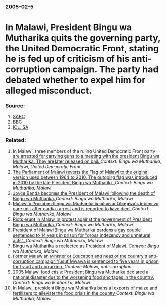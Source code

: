 ### [2005-02-5](/news/2005/02/5/index.md)

#  In Malawi, President Bingu wa Mutharika quits the governing party, the United Democratic Front, stating he is fed up of criticism of his anti-corruption campaign. The party had debated whether to expel him for alleged misconduct. 




### Source:

1. [SABC](http://www.sabcnews.com/africa/southern_africa/0,2172,97324,00.html)
2. [BBC](http://news.bbc.co.uk/2/hi/africa/4239145.stm)
3. [IOL, SA](http://www.iol.co.za/index.php?set_id=1&click_id=84&art_id=vn20050207064947534C277512)

### Related:

1. [ In Malawi, three members of the ruling United Democratic Front party are arrested for carrying guns to a meeting with the president Bingu wa Mutharika. They are later released on bail.  ](/news/2005/01/4/in-malawi-three-members-of-the-ruling-united-democratic-front-party-are-arrested-for-carrying-guns-to-a-meeting-with-the-president-bingu-w.md) _Context: Bingu wa Mutharika, Malawi, United Democratic Front_
2. [The Parliament of Malawi reverts the Flag of Malawi to the original version used between 1964 to 2010. The outgoing flag was introduced in 2010 by the late President Bingu wa Mutharika. ](/news/2012/05/28/the-parliament-of-malawi-reverts-the-flag-of-malawi-to-the-original-version-used-between-1964-to-2010-the-outgoing-flag-was-introduced-in-2.md) _Context: Bingu wa Mutharika, Malawi_
3. [Joyce Banda becomes the President of Malawi following the death of Bingu wa Mutharika. ](/news/2012/04/7/joyce-banda-becomes-the-president-of-malawi-following-the-death-of-bingu-wa-mutharika.md) _Context: Bingu wa Mutharika, Malawi_
4. [Malawi's President Bingu wa Mutharika is taken to Lilongwe's intensive care unit after cardiac arrest and is reported to have died. ](/news/2012/04/5/malawi-s-president-bingu-wa-mutharika-is-taken-to-lilongwe-s-intensive-care-unit-after-cardiac-arrest-and-is-reported-to-have-died.md) _Context: Bingu wa Mutharika, Malawi_
5. [Riots erupt in Malawi in protest against the government of President Bingu wa Mutharika. ](/news/2011/07/20/riots-erupt-in-malawi-in-protest-against-the-government-of-president-bingu-wa-mutharika.md) _Context: Bingu wa Mutharika, Malawi_
6. [President of Malawi Bingu wa Mutharika pardons a gay couple sentenced to 14 years in prison for "gross indecency and unnatural acts". ](/news/2010/05/29/president-of-malawi-bingu-wa-mutharika-pardons-a-gay-couple-sentenced-to-14-years-in-prison-for-gross-indecency-and-unnatural-acts.md) _Context: Bingu wa Mutharika, Malawi_
7. [ Bingu wa Mutharika is reelected as President of Malawi. ](/news/2009/05/22/bingu-wa-mutharika-is-reelected-as-president-of-malawi.md) _Context: Bingu wa Mutharika, Malawi_
8. [ Former Malawian Minister of Education and head of the country's anti-corruption campaign Yusuf Mwawa is sentenced to five years in prison for fraud and corruption. ](/news/2006/02/18/former-malawian-minister-of-education-and-head-of-the-country-s-anti-corruption-campaign-yusuf-mwawa-is-sentenced-to-five-years-in-prison-f.md) _Context: Malawi, anti-corruption_
9. [ 2005 Malawi food crisis: President Bingu wa Mutharika declared a national disaster due to the worsening food shortages in the country. ](/news/2005/10/15/2005-malawi-food-crisis-president-bingu-wa-mutharika-declared-a-national-disaster-due-to-the-worsening-food-shortages-in-the-country.md) _Context: Bingu wa Mutharika, Malawi_
10. [ In Malawi, president Bingu wa Mutharika bans all exports of maize and fertilizers to alleviate the food crisis in the country ](/news/2005/07/25/in-malawi-president-bingu-wa-mutharika-bans-all-exports-of-maize-and-fertilizers-to-alleviate-the-food-crisis-in-the-country.md) _Context: Bingu wa Mutharika, Malawi_

